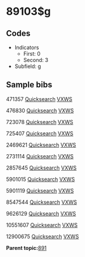 # 89103$g

## Codes

-   Indicators
    -   First: 0
    -   Second: 3
-   Subfield: g

## Sample bibs

471357 [Quicksearch](https://search.library.yale.edu/catalog/471357) [VXWS](http://prodorbis.library.yale.edu:7014/vxws/GetHoldingsService?bibId=471357)

476830 [Quicksearch](https://search.library.yale.edu/catalog/476830) [VXWS](http://prodorbis.library.yale.edu:7014/vxws/GetHoldingsService?bibId=476830)

723078 [Quicksearch](https://search.library.yale.edu/catalog/723078) [VXWS](http://prodorbis.library.yale.edu:7014/vxws/GetHoldingsService?bibId=723078)

725407 [Quicksearch](https://search.library.yale.edu/catalog/725407) [VXWS](http://prodorbis.library.yale.edu:7014/vxws/GetHoldingsService?bibId=725407)

2469621 [Quicksearch](https://search.library.yale.edu/catalog/2469621) [VXWS](http://prodorbis.library.yale.edu:7014/vxws/GetHoldingsService?bibId=2469621)

2731114 [Quicksearch](https://search.library.yale.edu/catalog/2731114) [VXWS](http://prodorbis.library.yale.edu:7014/vxws/GetHoldingsService?bibId=2731114)

2857645 [Quicksearch](https://search.library.yale.edu/catalog/2857645) [VXWS](http://prodorbis.library.yale.edu:7014/vxws/GetHoldingsService?bibId=2857645)

5901015 [Quicksearch](https://search.library.yale.edu/catalog/5901015) [VXWS](http://prodorbis.library.yale.edu:7014/vxws/GetHoldingsService?bibId=5901015)

5901119 [Quicksearch](https://search.library.yale.edu/catalog/5901119) [VXWS](http://prodorbis.library.yale.edu:7014/vxws/GetHoldingsService?bibId=5901119)

8547544 [Quicksearch](https://search.library.yale.edu/catalog/8547544) [VXWS](http://prodorbis.library.yale.edu:7014/vxws/GetHoldingsService?bibId=8547544)

9626129 [Quicksearch](https://search.library.yale.edu/catalog/9626129) [VXWS](http://prodorbis.library.yale.edu:7014/vxws/GetHoldingsService?bibId=9626129)

10551607 [Quicksearch](https://search.library.yale.edu/catalog/10551607) [VXWS](http://prodorbis.library.yale.edu:7014/vxws/GetHoldingsService?bibId=10551607)

12900675 [Quicksearch](https://search.library.yale.edu/catalog/12900675) [VXWS](http://prodorbis.library.yale.edu:7014/vxws/GetHoldingsService?bibId=12900675)

**Parent topic:**[891](../../tags/891/891.md)

